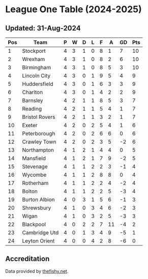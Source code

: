 # League One Table (2024-2025)
## Updated: 31-Aug-2024

| Pos | Team | P | W | D | L | F | A | GD | Pts |
| --- | --- | --- | --- | --- | --- | --- | --- | --- | --- |
| 1 | Stockport | 4 | 3 | 1 | 0 | 8 | 1 | 7 | 10 |
| 2 | Wrexham | 4 | 3 | 1 | 0 | 8 | 2 | 6 | 10 |
| 3 | Birmingham | 4 | 3 | 1 | 0 | 8 | 5 | 3 | 10 |
| 4 | Lincoln City | 4 | 3 | 0 | 1 | 9 | 5 | 4 | 9 |
| 5 | Huddersfield | 4 | 3 | 0 | 1 | 6 | 3 | 3 | 9 |
| 6 | Charlton | 4 | 3 | 0 | 1 | 4 | 2 | 2 | 9 |
| 7 | Barnsley | 4 | 2 | 1 | 1 | 8 | 5 | 3 | 7 |
| 8 | Reading | 4 | 2 | 1 | 1 | 5 | 4 | 1 | 7 |
| 9 | Bristol Rovers | 4 | 2 | 1 | 1 | 3 | 2 | 1 | 7 |
| 10 | Exeter | 4 | 2 | 0 | 2 | 5 | 4 | 1 | 6 |
| 11 | Peterborough | 4 | 2 | 0 | 2 | 6 | 6 | 0 | 6 |
| 12 | Crawley Town | 4 | 2 | 0 | 2 | 3 | 5 | -2 | 6 |
| 13 | Northampton | 4 | 1 | 2 | 1 | 4 | 4 | 0 | 5 |
| 14 | Mansfield | 4 | 1 | 2 | 1 | 7 | 9 | -2 | 5 |
| 15 | Stevenage | 4 | 1 | 1 | 2 | 2 | 3 | -1 | 4 |
| 16 | Wycombe | 4 | 1 | 1 | 2 | 8 | 8 | 0 | 4 |
| 17 | Rotherham | 4 | 1 | 1 | 2 | 2 | 4 | -2 | 4 |
| 18 | Bolton | 4 | 1 | 1 | 2 | 2 | 5 | -3 | 4 |
| 19 | Burton Albion | 4 | 0 | 3 | 1 | 5 | 6 | -1 | 3 |
| 20 | Shrewsbury | 4 | 1 | 0 | 3 | 4 | 6 | -2 | 3 |
| 21 | Wigan | 4 | 1 | 0 | 3 | 2 | 5 | -3 | 3 |
| 22 | Blackpool | 4 | 0 | 2 | 2 | 7 | 11 | -4 | 2 |
| 23 | Cambridge Utd | 4 | 0 | 1 | 3 | 4 | 9 | -5 | 1 |
| 24 | Leyton Orient | 4 | 0 | 0 | 4 | 2 | 8 | -6 | 0 |

## Accreditation 

Data provided by [thefishy.net](https://www.thefishy.net/).